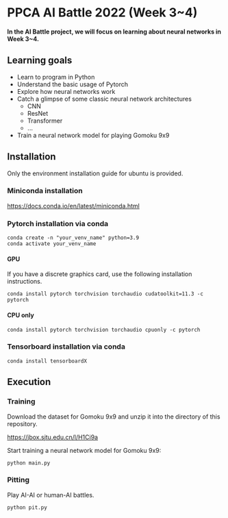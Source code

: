 # PPCA AI Battle 2022 (Week 3~4)

**In the AI Battle project, we will focus on learning about neural networks in Week 3~4.**

## Learning goals

- Learn to program in Python
- Understand the basic usage of Pytorch
- Explore how neural networks work
- Catch a glimpse of some classic neural network architectures
  - CNN
  - ResNet
  - Transformer
  - ...
- Train a neural network model for playing Gomoku 9x9

## Installation

Only the environment installation guide for ubuntu is provided.

### Miniconda installation

https://docs.conda.io/en/latest/miniconda.html

### Pytorch installation via conda

    conda create -n "your_venv_name" python=3.9
    conda activate your_venv_name

#### GPU

If you have a discrete graphics card, use the following installation instructions.

    conda install pytorch torchvision torchaudio cudatoolkit=11.3 -c pytorch

#### CPU only

    conda install pytorch torchvision torchaudio cpuonly -c pytorch

### Tensorboard installation via conda

    conda install tensorboardX


## Execution

### Training

Download the dataset for Gomoku 9x9 and unzip it into the directory of this repository.

https://jbox.sjtu.edu.cn/l/H1Ci9a

Start training a neural network model for Gomoku 9x9:

    python main.py

### Pitting

Play AI-AI or human-AI battles.

    python pit.py